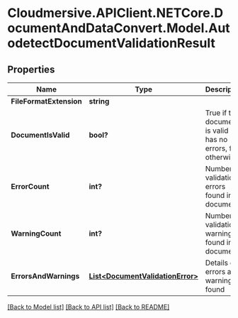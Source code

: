 # Cloudmersive.APIClient.NETCore.DocumentAndDataConvert.Model.AutodetectDocumentValidationResult
## Properties

Name | Type | Description | Notes
------------ | ------------- | ------------- | -------------
**FileFormatExtension** | **string** |  | [optional] 
**DocumentIsValid** | **bool?** | True if the document is valid and has no errors, false otherwise | [optional] 
**ErrorCount** | **int?** | Number of validation errors found in the document | [optional] 
**WarningCount** | **int?** | Number of validation warnings found in the document | [optional] 
**ErrorsAndWarnings** | [**List&lt;DocumentValidationError&gt;**](DocumentValidationError.md) | Details of errors and warnings found | [optional] 

[[Back to Model list]](../README.md#documentation-for-models) [[Back to API list]](../README.md#documentation-for-api-endpoints) [[Back to README]](../README.md)


